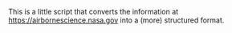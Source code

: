 This is a little script that converts the information at <https://airbornescience.nasa.gov> into a
(more) structured format.


